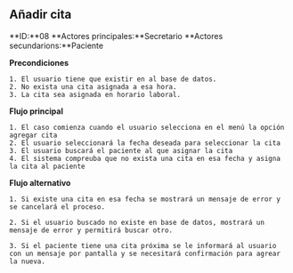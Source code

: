 ## Añadir cita

**ID:**08
**Actores principales:**Secretario
**Actores secundarions:**Paciente

**Precondiciones**
    
    1. El usuario tiene que existir en al base de datos.
    2. No exista una cita asignada a esa hora.
    3. La cita sea asignada en horario laboral.

**Flujo principal**
    
    1. El caso comienza cuando el usuario selecciona en el menú la opción agregar cita
    2. El usuario seleccionará la fecha deseada para seleccionar la cita
    3. El usuario buscará el paciente al que asignar la cita
    4. El sistema compreuba que no exista una cita en esa fecha y asigna la cita al paciente

    
**Flujo alternativo**

    1. Si existe una cita en esa fecha se mostrará un mensaje de error y se cancelará el proceso.
    
    2. Si el usuario buscado no existe en base de datos, mostrará un mensaje de error y permitirá buscar otro.

    3. Si el paciente tiene una cita próxima se le informará al usuario con un mensaje por pantalla y se necesitará confirmación para agrear la nueva.
